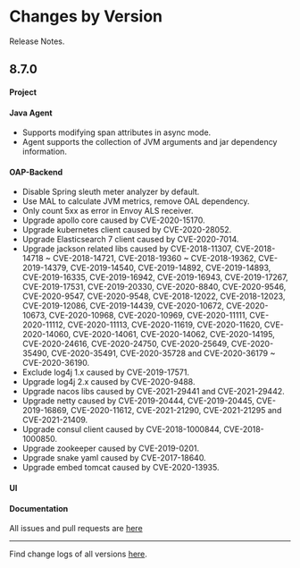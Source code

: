 Changes by Version
==================
Release Notes.

8.7.0
------------------
#### Project


#### Java Agent
* Supports modifying span attributes in async mode.
* Agent supports the collection of JVM arguments and jar dependency information.

#### OAP-Backend
* Disable Spring sleuth meter analyzer by default.
* Use MAL to calculate JVM metrics, remove OAL dependency.
* Only count 5xx as error in Envoy ALS receiver.
* Upgrade apollo core caused by CVE-2020-15170.
* Upgrade kubernetes client caused by CVE-2020-28052.
* Upgrade Elasticsearch 7 client caused by CVE-2020-7014.
* Upgrade jackson related libs caused by CVE-2018-11307, CVE-2018-14718 ~ CVE-2018-14721, CVE-2018-19360 ~ CVE-2018-19362,
   CVE-2019-14379, CVE-2019-14540, CVE-2019-14892, CVE-2019-14893, CVE-2019-16335, CVE-2019-16942, CVE-2019-16943,
   CVE-2019-17267, CVE-2019-17531, CVE-2019-20330, CVE-2020-8840, CVE-2020-9546, CVE-2020-9547, CVE-2020-9548,
   CVE-2018-12022, CVE-2018-12023, CVE-2019-12086, CVE-2019-14439, CVE-2020-10672, CVE-2020-10673, CVE-2020-10968,
   CVE-2020-10969, CVE-2020-11111, CVE-2020-11112, CVE-2020-11113, CVE-2020-11619, CVE-2020-11620, CVE-2020-14060,
   CVE-2020-14061, CVE-2020-14062, CVE-2020-14195, CVE-2020-24616, CVE-2020-24750, CVE-2020-25649, CVE-2020-35490,
   CVE-2020-35491, CVE-2020-35728 and CVE-2020-36179 ~ CVE-2020-36190.
* Exclude log4j 1.x caused by CVE-2019-17571.
* Upgrade log4j 2.x caused by CVE-2020-9488.
* Upgrade nacos libs caused by CVE-2021-29441 and CVE-2021-29442.
* Upgrade netty caused by CVE-2019-20444, CVE-2019-20445, CVE-2019-16869, CVE-2020-11612, CVE-2021-21290, CVE-2021-21295 
   and CVE-2021-21409.
* Upgrade consul client caused by CVE-2018-1000844, CVE-2018-1000850.
* Upgrade zookeeper caused by CVE-2019-0201. 
* Upgrade snake yaml caused by CVE-2017-18640.
* Upgrade embed tomcat caused by CVE-2020-13935.


#### UI


#### Documentation


All issues and pull requests are [here](https://github.com/apache/skywalking/milestone/90?closed=1)

------------------
Find change logs of all versions [here](changes).

